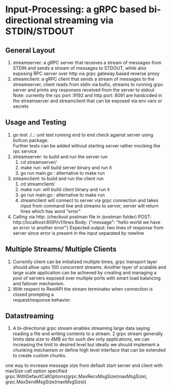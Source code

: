 # Input-Processing: a gRPC based bi-directional streaming via STDIN/STDOUT

## General Layout
1. streamserver: a gRPC server that receives a stream of messages from STDIN and sends a stream of messages to STDOUT, while also exposing RPC server over http via grpc gateway based reverse proxy
2. streamclient: a gRPC client that sends a stream of messages to the streamserver, client reads from stdin via bufio, streams to running grpc server and prints any responses received from the server to stdout
Note: currently the rpc port :9192 and http port: 8091 are hardcoded in the streamserver and streamclient that can be exposed via env vars or secrets


## Usage and Testing

1. go test ./..: unit test running end to end check against server using bufcon package.    
    Further tests can be added without starting server rather mocking the rpc service
2. streamserver: to build and run the server run
    1. cd streamserver/
    2. make run: will build server binary and run it
    3. go run main.go : alternative to make run
3. streamclient: to build and run the client run
    1. cd streamclient/
    2. make run: will build client binary and run it
    3. go run main.go : alternative to make run
    4. streamclient will connect to server via grpc connection and takes input from command line and streams to server, server will return lines which has word "error"
4. Calling via http: (checkout postman file in /postman folder)
    POST: http://localhost:8091/v1/lines
    Body: {"message": "hello world we have an error \n another error"}
    Expected output: two lines of response from server since error is present in the input separated by newline

## Multiple Streams/ Multiple Clients

1. Currently client can be initialized multiple times, grpc transport layer should allow
    upto 100 concurrent streams. Another layer of scalable and large scale application can be achieved by creating and managing a pool of servers exposed over multiple ports with smart load balancing and failover mechanism.
2. With respect to RestAPI  the stream terminates when connection is closed prompting a    
    request/response behavior.


## Datastreaming

1. A bi-directional grpc stream enables streaming large data saying reading a file and writing contents to a stream.
2 grpc stream generally limits data size to 4MB so for such dev only applications, we can increasing the limit to desired level but ideally we should implement a chunking mechanism or define high level interface that can be extended to create custom chunks.

one way to increase message size from default start server and client with maxSize call option specified
 grpc.WithDefaultCallOptions(grpc.MaxRecvMsgSize(maxMsgSize), grpc.MaxSendMsgSize(maxMsgSize))
